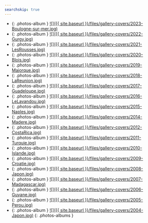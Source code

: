 ```yaml
---
searchskip: true
---
```

- {: .photos-album } [![]({{ site.baseurl }}/files/gallery-covers/2023-Boulogne-sur-mer.jpg)](https://photos.app.goo.gl/tV86xBpZGha65RzTA "2023 - Boulogne-sur-mer")
- {: .photos-album } [![]({{ site.baseurl }}/files/gallery-covers/2022-Gurgy.jpg)](https://photos.app.goo.gl/Wb2UiWJPxbprpiDAA "2022 - Gurgy")
- {: .photos-album } [![]({{ site.baseurl }}/files/gallery-covers/2021-LesRousses.jpg)](https://photos.app.goo.gl/k2YLoQoJLF4LE5Qy7 "2021 - Les Rousses")
- {: .photos-album } [![]({{ site.baseurl }}/files/gallery-covers/2020-Blois.jpg)](https://photos.app.goo.gl/sRp1iCsqZkFMaAP67 "2020 - Blois")
- {: .photos-album } [![]({{ site.baseurl }}/files/gallery-covers/2019-Majorque.jpg)](https://photos.app.goo.gl/h2YtddPCjkaDRBnt9 "2019 - Majorque")
- {: .photos-album } [![]({{ site.baseurl }}/files/gallery-covers/2018-LaReunion.jpg)](https://photos.app.goo.gl/7ceXE7DEm94taDh27 "2018 - La Réunion")
- {: .photos-album } [![]({{ site.baseurl }}/files/gallery-covers/2017-Guadeloupe.jpg)](https://goo.gl/photos/nCJDWSDzc9XCgtK88 "2017 - Guadeloupe")
- {: .photos-album } [![]({{ site.baseurl }}/files/gallery-covers/2016-LeLavandou.jpg)](https://goo.gl/photos/85Cwtid4PNSioGh4A "2016 - Le Lavandou")
- {: .photos-album } [![]({{ site.baseurl }}/files/gallery-covers/2015-Naples.jpg)](https://goo.gl/photos/PH5v29vU7v7y5kny8 "2015 - Naples")
- {: .photos-album } [![]({{ site.baseurl }}/files/gallery-covers/2014-Madere.jpg)](https://goo.gl/photos/2oyDa2JUNcDTFbnR8 "2014 - Madère")
- {: .photos-album } [![]({{ site.baseurl }}/files/gallery-covers/2012-CostaRica.jpg)](https://goo.gl/photos/94w7Emf2fBZKNNC38 "2012 - Costa Rica")
- {: .photos-album } [![]({{ site.baseurl }}/files/gallery-covers/2011-Turquie.jpg)](https://goo.gl/photos/2XZx4EaUF89knkgV6 "2011 - Turquie")
- {: .photos-album } [![]({{ site.baseurl }}/files/gallery-covers/2010-Islande.jpg)](https://goo.gl/photos/Vmc9dNqaTr4E6vkg6 "2010 - Islande")
- {: .photos-album } [![]({{ site.baseurl }}/files/gallery-covers/2009-Croatie.jpg)](https://goo.gl/photos/XWZQVm9Bu5Eui6648 "2009 - Croatie")
- {: .photos-album } [![]({{ site.baseurl }}/files/gallery-covers/2008-Japon.jpg)](https://goo.gl/photos/TJMC9EbZ9dDgvgxZ7 "2008 - Japon")
- {: .photos-album } [![]({{ site.baseurl }}/files/gallery-covers/2007-Madagascar.jpg)](https://goo.gl/photos/cXk6eS1PmFe4T7Ux5 "2007 - Madagascar")
- {: .photos-album } [![]({{ site.baseurl }}/files/gallery-covers/2006-Guyane.jpg)](https://goo.gl/photos/2hoMGXKrTtkrd4qKA "2006 - Guyane")
- {: .photos-album } [![]({{ site.baseurl }}/files/gallery-covers/2005-Perou.jpg)](https://goo.gl/photos/QmkZGcK5RHmMwLon7 "2005 - Pérou")
- {: .photos-album } [![]({{ site.baseurl }}/files/gallery-covers/2004-Japon.jpg)](https://goo.gl/photos/ufYXnACzSf2Wjigy5 "2004 - Japon")
{: .photos-albums }
